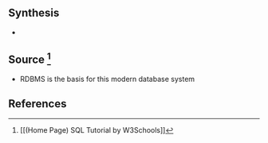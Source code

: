 ## Synthesis
- 
## Source [^1]
- RDBMS is the basis for this modern database system
## References

[^1]: [[(Home Page) SQL Tutorial by W3Schools]]